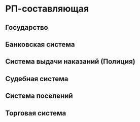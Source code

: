 # РП-составляющая

## Государство



## Банковская система



## Система выдачи наказаний (Полиция)



## Судебная система



## Система поселений



## Торговая система

